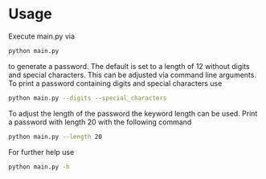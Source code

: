# Usage

Execute main.py via
```bash
python main.py
```
to generate a password. The default is set to a length of 12 without digits and special characters. 
This can be adjusted via command line arguments.
To print a password containing digits and special characters use
```bash
python main.py --digits --special_characters
```

To adjust the length of the password the keyword length can be used. 
Print a password with length 20 with the following command 
```bash
python main.py --length 20
```

For further help use 
```bash
python main.py -h
```